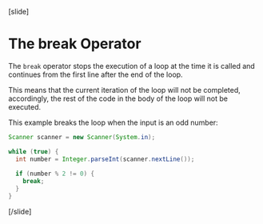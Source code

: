 [slide]
# The break Operator
The `break` operator stops the execution of a loop at the time it is called and continues from the first line after the end of the loop.

This means that the current iteration of the loop will not be completed, accordingly, the rest of the code in the body of the loop will not be executed.

This example breaks the loop when the input is an odd number:
```java
Scanner scanner = new Scanner(System.in);

while (true) {
  int number = Integer.parseInt(scanner.nextLine());
  
  if (number % 2 != 0) {
    break;
  }
}
```
[/slide]